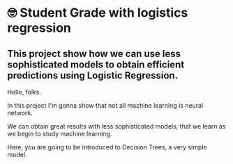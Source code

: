 # :nerd_face: Student Grade with logistics regression

## This project show how we can use less sophisticated models to obtain efficient predictions using Logistic Regression.

Hello, folks.

In this project I'm gonna show that not all machine learning is neural network.

We can obtain great results with less sophisticated models, that we learn as we begin to study machine learning.

Here, you are going to be introduced to Decision Trees, a very simple model.
